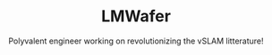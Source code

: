 <h1 align="center">LMWafer</h1>

<p align="center"> Polyvalent engineer working on revolutionizing the vSLAM litterature! </p>
